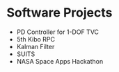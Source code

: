 # Software Projects

- PD Controller for 1-DOF TVC
- 5th Kibo RPC
- Kalman Filter
- SUITS
- NASA Space Apps Hackathon